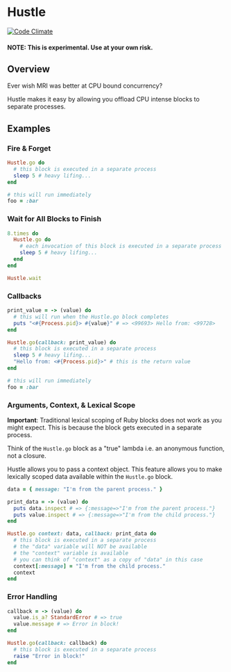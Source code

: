 # Hustle

[![Code Climate](https://codeclimate.com/github/hopsoft/hustle/badges/gpa.svg)](https://codeclimate.com/github/hopsoft/hustle)

#### NOTE: This is experimental. Use at your own risk.

## Overview

Ever wish MRI was better at CPU bound concurrency?

Hustle makes it easy by allowing you offload CPU intense blocks to separate processes.

## Examples

### Fire & Forget

```ruby
Hustle.go do
  # this block is executed in a separate process
  sleep 5 # heavy lifing...
end

# this will run immediately
foo = :bar
```

### Wait for All Blocks to Finish

```ruby
8.times do
  Hustle.go do
    # each invocation of this block is executed in a separate process
    sleep 5 # heavy lifing...
  end
end

Hustle.wait
```

### Callbacks

```ruby
print_value = -> (value) do
  # this will run when the Hustle.go block completes
  puts "<#{Process.pid}> #{value}" # => <99693> Hello from: <99728>
end

Hustle.go(callback: print_value) do
  # this block is executed in a separate process
  sleep 5 # heavy lifing...
  "Hello from: <#{Process.pid}>" # this is the return value
end

# this will run immediately
foo = :bar
```

### Arguments, Context, & Lexical Scope

__Important__:
Traditional lexical scoping of Ruby blocks does not work as you might expect.
This is because the block gets executed in a separate process.

Think of the `Hustle.go` block as a "true" lambda i.e. an anonymous function, not a closure.

Hustle allows you to pass a context object.
This feature allows you to make lexically scoped data available within the `Hustle.go` block.

```ruby
data = { message: "I'm from the parent process." }

print_data = -> (value) do
  puts data.inspect # => {:message=>"I'm from the parent process."}
  puts value.inspect # => {:message=>"I'm from the child process."}
end

Hustle.go context: data, callback: print_data do
  # this block is executed in a separate process
  # the "data" variable will NOT be available
  # the "context" variable is available
  # you can think of "context" as a copy of "data" in this case
  context[:message] = "I'm from the child process."
  context
end
```

### Error Handling

```ruby
callback = -> (value) do
  value.is_a? StandardError # => true
  value.message # => Error in block!
end

Hustle.go(callback: callback) do
  # this block is executed in a separate process
  raise "Error in block!"
end
```
